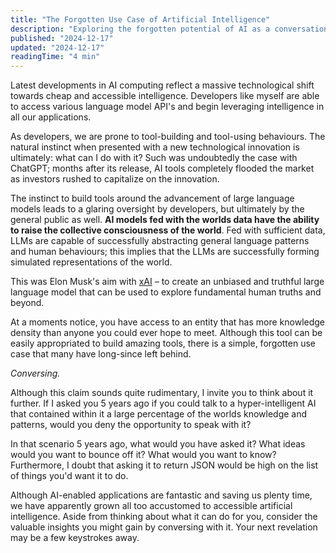 ```yaml
---
title: "The Forgotten Use Case of Artificial Intelligence"
description: "Exploring the forgotten potential of AI as a conversational partner for intellectual discourse and knowledge exploration"
published: "2024-12-17"
updated: "2024-12-17"
readingTime: "4 min"
---
```


Latest developments in AI computing reflect a massive technological shift towards cheap and accessible intelligence. Developers like myself are able to access various language model API's and begin leveraging intelligence in all our applications.

As developers, we are prone to tool-building and tool-using behaviours. The natural instinct when presented with a new technological innovation is ultimately: what can I do with it? Such was undoubtedly the case with ChatGPT; months after its release, AI tools completely flooded the market as investors rushed to capitalize on the innovation.

The instinct to build tools around the advancement of large language models leads to a glaring oversight by developers, but ultimately by the general public as well. **AI models fed with the worlds data have the ability to raise the collective consciousness of the world**. Fed with sufficient data, LLMs are capable of successfully abstracting general language patterns and human behaviours; this implies that the LLMs are successfully forming simulated representations of the world.

This was Elon Musk's aim with [xAI](https://x.ai/) – to create an unbiased and truthful large language model that can be used to explore fundamental human truths and beyond.

At a moments notice, you have access to an entity that has more knowledge density than anyone you could ever hope to meet. Although this tool can be easily appropriated to build amazing tools, there is a simple, forgotten use case that many have long-since left behind.

_Conversing._

Although this claim sounds quite rudimentary, I invite you to think about it further. If I asked you 5 years ago if you could talk to a hyper-intelligent AI that contained within it a large percentage of the worlds knowledge and patterns, would you deny the opportunity to speak with it?

In that scenario 5 years ago, what would you have asked it? What ideas would you want to bounce off it? What would you want to know? Furthermore, I doubt that asking it to return JSON would be high on the list of things you'd want it to do.

Although AI-enabled applications are fantastic and saving us plenty time, we have apparently grown all too accustomed to accessible artificial intelligence. Aside from thinking about what it can do for you, consider the valuable insights you might gain by conversing with it. Your next revelation may be a few keystrokes away.
